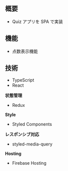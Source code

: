 ## 概要

- Quiz アプリを SPA で実装

## 機能

- 点数表示機能

## 技術　

- TypeScript
- React

**状態管理**

- Redux

**Style**

- Styled Components

**レスポンシブ対応**

- styled-media-query

**Hosting**

- Firebase Hosting
